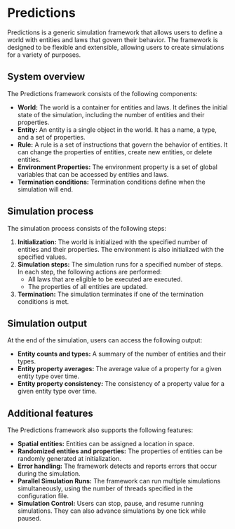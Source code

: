 # Predictions

Predictions is a generic simulation framework that allows users to define a world with entities and laws that govern their behavior. The framework is designed to be flexible and extensible, allowing users to create simulations for a variety of purposes.

## System overview

The Predictions framework consists of the following components:

* **World:** The world is a container for entities and laws. It defines the initial state of the simulation, including the number of entities and their properties.
* **Entity:** An entity is a single object in the world. It has a name, a type, and a set of properties.
* **Rule:** A rule is a set of instructions that govern the behavior of entities. It can change the properties of entities, create new entities, or delete entities.
* **Environment Properties:** The environment property is a set of global variables that can be accessed by entities and laws.
* **Termination conditions:** Termination conditions define when the simulation will end.

## Simulation process

The simulation process consists of the following steps:

1. **Initialization:** The world is initialized with the specified number of entities and their properties. The environment is also initialized with the specified values.
2. **Simulation steps:** The simulation runs for a specified number of steps. In each step, the following actions are performed:
    * All laws that are eligible to be executed are executed.
    * The properties of all entities are updated.
3. **Termination:** The simulation terminates if one of the termination conditions is met.

## Simulation output

At the end of the simulation, users can access the following output:

* **Entity counts and types:** A summary of the number of entities and their types.
* **Entity property averages:** The average value of a property for a given entity type over time.
* **Entity property consistency:** The consistency of a property value for a given entity type over time.

## Additional features

The Predictions framework also supports the following features:

* **Spatial entities:** Entities can be assigned a location in space.
* **Randomized entities and properties:** The properties of entities can be randomly generated at initialization.
* **Error handling:** The framework detects and reports errors that occur during the simulation.
* **Parallel Simulation Runs:** The framework can run multiple simulations simultaneously, using the number of threads specified in the configuration file.
* **Simulation Control:**  Users can stop, pause, and resume running simulations. They can also advance simulations by one tick while paused.
